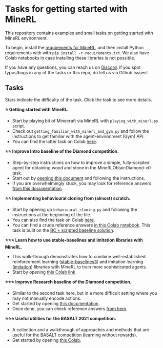 # Tasks for getting started with MineRL

This repository contains examples and small tasks on getting
started with MineRL environment.

To begin, install the [requirements for MineRL](https://minerl.readthedocs.io/en/latest/tutorials/index.html),
and then install Python requirements with with `pip install -r requirements.txt`. We also have Colab notebooks
in case installing these libraries is not possible.

If you have any questions, you can reach us on [Discord](https://discord.com/invite/BT9uegr).
If you spot typos/bugs in any of the tasks or this repo, do tell us via Github issues!

## Tasks

Stars indicate the difficulty of the task. Click the task to see more details.

**:star: Getting started with MineRL.**
  * Start by playing bit of Minecraft via MineRL with `playing_with_minerl.py` script.
  * Check out `getting_familiar_with_minerl_and_gym.py` and follow the instructions to get familiar with the agent-environment (Gym) API.
  * You can find the latter task on Colab [here](https://colab.research.google.com/drive/11CVCeb7f0P2nqcgWGLG1wDZcE3AxngxL?usp=sharing).

**:star::star: Improve Intro baseline of the Diamond competition.**
  * Step-by-step instructions on how to improve a simple, fully-scripted agent for obtaining wood and stone in the MineRLObtainDiamond-v0 task.
  * Start out by [opening this document](https://docs.google.com/document/d/12d0jMnsoR5xjyye4Rlpo84yJOZRMbfSYOb17OWOJdFw/edit) and following the instructions.
  * If you are overwhelmingly stuck, you may look for reference answers [from this documentation](https://docs.google.com/document/d/1Q9xWoi06h7oL_XXjMLlvkRe626bTjwXupE-LFztRbNU/edit?usp=sharing).

**:star::star: Implementing behavioural cloning from (almost) scratch.**
  * Start by opening up `behavioural_cloning.py` and following the instructions at the beginning of the file.
  * You can also find the task on Colab [here](https://colab.research.google.com/drive/1JQ9suwMe-TnyBoDjhdydI6Ic35-m6NLh?usp=sharing).
  * You can find a crude reference answers [in this Colab notebook](https://colab.research.google.com/drive/1JQ9suwMe-TnyBoDjhdydI6Ic35-m6NLh?usp=sharing).
  This task is built on the [BC + scripted baseline solution](https://github.com/KarolisRam/MineRL2021-Intro-baselines/blob/main/standalone/BC_plus_script.py).

**:star::star::star: Learn how to use stable-baselines and imitation libraries with MineRL.**
  * This walk-through demonstrates how to combine well-established reinforcement learning ([stable-baselines3](https://github.com/DLR-RM/stable-baselines3)) and imitation learning ([imitation](https://github.com/HumanCompatibleAI/imitation)) libraries with MineRL to train more sophisticated agents.
  * Start by opening [this Colab link](https://colab.research.google.com/drive/13_jI8YLk9ATRQSd7_3rV5rOsll7jsSz0).

**:star::star::star: Improve Research baseline of the Diamond competition.**
  * Similar to the second task here, but in a more difficult setting where you may not manually encode actions.
  * Get started by opening [this documentation](https://docs.google.com/document/d/1BxKAFZN1-qfc83GjVYMdsJamU01sngn2LlreuvdxWu0/edit?usp=sharing).
  * Once done, you can check reference answers [from here](https://docs.google.com/document/d/1p6V3fvLAy8psQPs-v3JXrzBjM8PD_CUi_XBH-1v4qUg/edit?usp=sharing).

**:star::star::star: Useful utilities for the BASALT 2021 competition.**
  * A collection and a walkthrough of approaches and methods that are useful for the [BASALT competition](https://www.aicrowd.com/challenges/neurips-2021-minerl-basalt-competition) (learning without rewards).
  * Get started by opening [this Colab](https://colab.research.google.com/drive/1MtMaNd23mToUvzPnHx4LFmNDseaOTZ_X).
